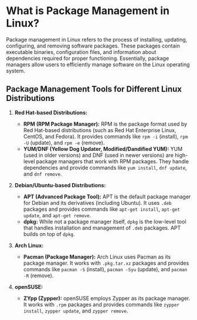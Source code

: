 # What is Package Management in Linux?

Package management in Linux refers to the process of installing, updating, configuring, and removing software packages. These packages contain executable binaries, configuration files, and information about dependencies required for proper functioning. Essentially, package managers allow users to efficiently manage software on the Linux operating system.

## Package Management Tools for Different Linux Distributions

1. **Red Hat-based Distributions:**
   - **RPM (RPM Package Manager):** RPM is the package format used by Red Hat-based distributions (such as Red Hat Enterprise Linux, CentOS, and Fedora). It provides commands like `rpm -i` (install), `rpm -U` (update), and `rpm -e` (remove).
   - **YUM/DNF (Yellow Dog Updater, Modified/Dandified YUM):** YUM (used in older versions) and DNF (used in newer versions) are high-level package managers that work with RPM packages. They handle dependencies and provide commands like `yum install`, `dnf update`, and `dnf remove`.

2. **Debian/Ubuntu-based Distributions:**
   - **APT (Advanced Package Tool):** APT is the default package manager for Debian and its derivatives (including Ubuntu). It uses `.deb` packages and provides commands like `apt-get install`, `apt-get update`, and `apt-get remove`.
   - **dpkg:** While not a package manager itself, `dpkg` is the low-level tool that handles installation and management of `.deb` packages. APT builds on top of `dpkg`.

3. **Arch Linux:**
   - **Pacman (Package Manager):** Arch Linux uses Pacman as its package manager. It works with `.pkg.tar.xz` packages and provides commands like `pacman -S` (install), `pacman -Syu` (update), and `pacman -R` (remove).

4. **openSUSE:**
   - **ZYpp (Zypper):** openSUSE employs Zypper as its package manager. It works with `.rpm` packages and provides commands like `zypper install`, `zypper update`, and `zypper remove`.
